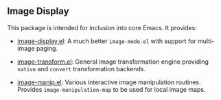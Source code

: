 
## Image Display ##

This package is intended for inclusion into core Emacs. It provides:

- [image-display.el](https://github.com/vspinu/image-display/blob/master/image-display.el):
  A much better `image-mode.el` with support for multi-image paging.

- [image-transform.el](https://github.com/vspinu/image-display/blob/master/image-transform.el):
  General image transformation engine providing `native` and `convert`
  transformation backends.

- [image-manip.el](https://github.com/vspinu/image-display/blob/master/image-manip.el):
  Various interactive image manipulation routines. Provides
  `image-manipulation-map` to be used for local image maps.
